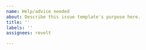 ```yaml
---
name: Help/advice needed
about: Describe this issue template's purpose here.
title: ''
labels: ''
assignees: revelt

---
```



